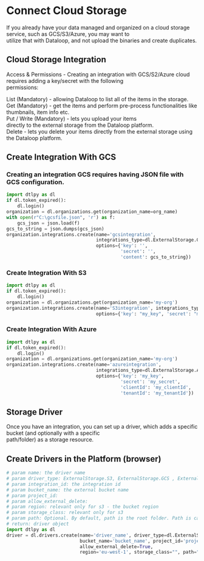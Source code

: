 # Connect Cloud Storage  
  
  
If you already have your data managed and organized on a cloud storage service, such as GCS/S3/Azure, you may want to  
utilize that with Dataloop, and not upload the binaries and create duplicates.  
  
## Cloud Storage Integration  
  
Access & Permissions - Creating an integration with GCS/S2/Azure cloud requires adding a key/secret with the following  
permissions:  
  
List (Mandatory) - allowing Dataloop to list all of the items in the storage.  
Get (Mandatory) - get the items and perform pre-process functionalities like thumbnails, item info etc.  
Put / Write (Mandatory) - lets you upload your items  
directly to the external storage from the Dataloop platform.  
Delete - lets you delete your items directly from the external storage using the Dataloop platform.  
  
## Create Integration With GCS  
  
### Creating an integration GCS requires having JSON file with GCS configuration.  

```python
import dtlpy as dl
if dl.token_expired():
    dl.login()
organization = dl.organizations.get(organization_name=org_name)
with open(r"C:\gcsfile.json", 'r') as f:
    gcs_json = json.load(f)
gcs_to_string = json.dumps(gcs_json)
organization.integrations.create(name='gcsintegration',
                                 integrations_type=dl.ExternalStorage.GCS,
                                 options={'key': '',
                                          'secret': '',
                                          'content': gcs_to_string})
```
### Create Integration With S3  

```python
import dtlpy as dl
if dl.token_expired():
    dl.login()
organization = dl.organizations.get(organization_name='my-org')
organization.integrations.create(name='S3integration', integrations_type=dl.ExternalStorage.S3,
                                 options={'key': "my_key", 'secret': "my_secret"})
```
### Create Integration With Azure  

```python
import dtlpy as dl
if dl.token_expired():
    dl.login()
organization = dl.organizations.get(organization_name='my-org')
organization.integrations.create(name='azureintegration',
                                 integrations_type=dl.ExternalStorage.AZUREBLOB,
                                 options={'key': 'my_key',
                                          'secret': 'my_secret',
                                          'clientId': 'my_clientId',
                                          'tenantId': 'my_tenantId'})
```
## Storage Driver  
  
Once you have an integration, you can set up a driver, which adds a specific bucket (and optionally with a specific  
path/folder) as a storage resource.  
  
## Create Drivers in the Platform (browser)  

```python
# param name: the driver name
# param driver_type: ExternalStorage.S3, ExternalStorage.GCS , ExternalStorage.AZUREBLOB
# param integration_id: the integration id
# param bucket_name: the external bucket name
# param project_id:
# param allow_external_delete:
# param region: relevant only for s3 - the bucket region
# param storage_class: relevant only for s3
# param path: Optional. By default, path is the root folder. Path is case sensitive.
# return: driver object
import dtlpy as dl
driver = dl.drivers.create(name='driver_name', driver_type=dl.ExternalStorage.S3, integration_id='integration_id',
                           bucket_name='bucket_name', project_id='project_id',
                           allow_external_delete=True,
                           region='eu-west-1', storage_class="", path="")
```
